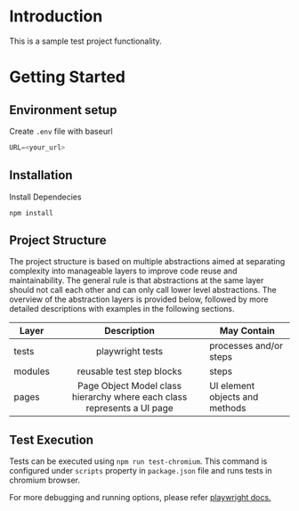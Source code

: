 # Introduction 
This is a sample test project functionality.

# Getting Started

## Environment setup
Create `.env` file with baseurl

  ```typescript
  URL=<your_url>
  ````
## Installation
Install Dependecies
  ```properties
  npm install
  ````
## Project Structure
The project structure is based on multiple abstractions aimed at separating complexity into manageable layers to improve
code reuse and maintainability. The general rule is that abstractions at the same layer should not call each other and
can only call lower level abstractions. The overview of the abstraction layers is provided below, followed by more
detailed descriptions with examples in the following sections.

| Layer     |                               Description                               | May Contain            |
|-----------|:-----------------------------------------------------------------------:|------------------------|
| tests     |                        playwright tests                                 | processes and/or steps |
| modules   |                        reusable test step blocks                        | steps                  |
| pages     | Page Object Model class hierarchy where each class represents a UI page | UI element objects and methods     |

## Test Execution
Tests can be executed using `npm run test-chromium`. This command is configured under `scripts` property in `package.json` file and runs tests in chromium browser.

For more debugging and running options, please refer [playwright docs.](https://playwright.dev/docs/running-tests#running-tests)

